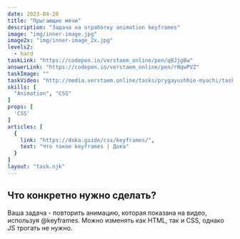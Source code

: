 ```yaml
---
date: 2023-04-28
title: "Прыгающие мячи"
description: "Задача на отработку animation keyframes"
image: "img/inner-image.jpg"
image2x: "img/inner-image_2x.jpg"
levels2:
  - hard
taskLink: "https://codepen.io/verstaem_online/pen/qBJjgBw"
answerLink: "https://codepen.io/verstaem_online/pen/rNqwPVZ"
taskImage: ""
taskVideo: "http://media.verstaem.online/tasks/prygayushhie-myachi/task.mp4"
skills: [
  "Animation", "CSS"
]
props: [
  'CSS'
]
articles: [
  {
    link: "https://doka.guide/css/keyframes/",
    text: "Что такое keyframes | Дока"
  }
]
layout: "task.njk"
---
```


## Что конкретно нужно сделать?

Ваша задача - повторить анимацию, которая показана на видео, используя @keyframes. Можно изменять как HTML, так и CSS, однако JS трогать не нужно.
